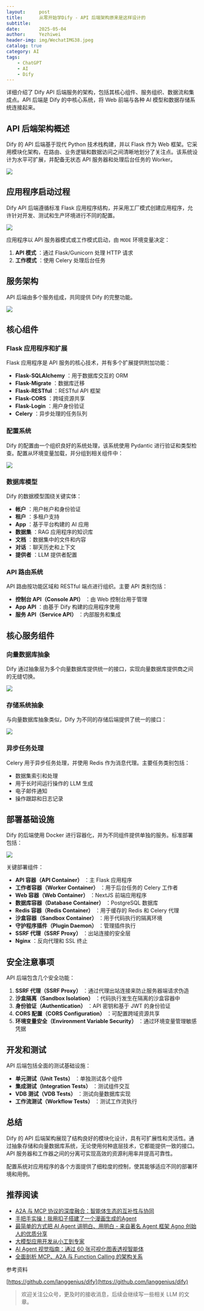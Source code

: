 ```yaml
---
layout:     post
title:      从零开始学Dify - API 后端架构原来是这样设计的
subtitle:   
date:       2025-05-04
author:     Yezhiwei
header-img: img/WechatIMG38.jpeg
catalog: true
category: AI
tags:
    - ChatGPT
    - AI
    - Dify
---
```


详细介绍了 Dify API 后端服务的架构，包括其核心组件、服务组织、数据流和集成点。API 后端是 Dify 的中核心系统，将 Web 前端与各种 AI 模型和数据存储系统连接起来。

## API 后端架构概述

Dify 的 API 后端基于现代 Python 技术栈构建，并以 Flask 作为 Web 框架。它采用模块化架构，在路由、业务逻辑和数据访问之间清晰地划分了关注点。该系统设计为水平可扩展，并配备无状态 API 服务器和处理后台任务的 Worker。

![](https://files.mdnice.com/user/582/bb10c2e3-bb38-44ad-89b6-6aec7114d947.png)

## 应用程序启动过程

Dify API 后端遵循标准 Flask 应用程序结构，并采用工厂模式创建应用程序，允许针对开发、测试和生产环境进行不同的配置。

![](https://files.mdnice.com/user/582/35e65046-35b9-424f-a771-5a4cd1ef3271.png)

应用程序以 API 服务器模式或工作模式启动，由 `MODE` 环境变量决定：

1. **API 模式** ：通过 Flask/Gunicorn 处理 HTTP 请求
2. **工作模式** ：使用 Celery 处理后台任务

## 服务架构

API 后端由多个服务组成，共同提供 Dify 的完整功能。

![](https://files.mdnice.com/user/582/dfc6a3d8-630c-474b-ac78-5484fe75f5e4.png)

## 核心组件

### Flask 应用程序和扩展

Flask 应用程序是 API 服务的核心技术，并有多个扩展提供附加功能：

- **Flask-SQLAlchemy** ：用于数据库交互的 ORM
- **Flask-Migrate** ：数据库迁移
- **Flask-RESTful** ：RESTful API 框架
- **Flask-CORS** ：跨域资源共享
- **Flask-Login** ：用户身份验证
- **Celery** ：异步处理的任务队列

### 配置系统

Dify 的配置由一个组织良好的系统处理，该系统使用 Pydantic 进行验证和类型检查。配置从环境变量加载，并分组到相关组件中：

![](https://files.mdnice.com/user/582/827cbe71-7359-4d54-9fc1-481951d88fa5.png)

### 数据库模型

Dify 的数据模型围绕关键实体：

- **帐户** ：用户帐户和身份验证
- **租户** ：多租户支持
- **App** ：基于平台构建的 AI 应用
- **数据集** ：RAG 应用程序的知识库
- **文档** ：数据集中的文件和内容
- **对话** ：聊天历史和上下文
- **提供者** ：LLM 提供者配置

### API 路由系统

API 路由按功能区域和 RESTful 端点进行组织。主要 API 类别包括：

- **控制台 API（Console API）** ：由 Web 控制台用于管理
- **App API** ：由基于 Dify 构建的应用程序使用
- **服务 API（Service API）** ：内部服务和集成

## 核心服务组件

### 向量数据库抽象

Dify 通过抽象层为多个向量数据库提供统一的接口，实现向量数据库提供商之间的无缝切换。

![](https://files.mdnice.com/user/582/5e0c65af-b6b3-4cec-94b2-a7597c3a0758.png)

### 存储系统抽象

与向量数据库抽象类似，Dify 为不同的存储后端提供了统一的接口：

![](https://files.mdnice.com/user/582/9532c664-36bc-4194-85b4-1b45bd887a74.png)

### 异步任务处理

Celery 用于异步任务处理，并使用 Redis 作为消息代理。主要任务类别包括：

- 数据集索引和处理
- 用于长时间运行操作的 LLM 生成
- 电子邮件通知
- 操作跟踪和日志记录

## 部署基础设施

Dify 的后端使用 Docker 进行容器化，并为不同组件提供单独的服务。标准部署包括：

![](https://files.mdnice.com/user/582/7ed2e40c-732d-43a3-9ad8-311f5c8cb75b.png)

关键部署组件：

- **API 容器（API Container）** ：主 Flask 应用程序
- **工作者容器（Worker Container）** ：用于后台任务的 Celery 工作者
- **Web 容器（Web Container）** ：NextJS 前端应用程序
- **数据库容器（Database Container）** ：PostgreSQL 数据库
- **Redis 容器（Redis Container）** ：用于缓存的 Redis 和 Celery 代理
- **沙盒容器（Sandbox Container）** ：用于代码执行的隔离环境
- **守护程序插件（Plugin Daemon）** ：管理插件执行
- **SSRF 代理（SSRF Proxy）** ：出站连接的安全层
- **Nginx** ：反向代理和 SSL 终止

## 安全注意事项

API 后端包含几个安全功能：

1. **SSRF 代理（SSRF Proxy）** ：通过代理出站连接来防止服务器端请求伪造
2. **沙盒隔离（Sandbox Isolation）** ：代码执行发生在隔离的沙盒容器中
3. **身份验证（Authentication）** ：API 密钥和基于 JWT 的身份验证
4. **CORS 配置（CORS Configuration）** ：可配置跨域资源共享
5. **环境变量安全（Environment Variable Security）** ：通过环境变量管理敏感凭据

## 开发和测试

API 后端包括全面的测试基础设施：

- **单元测试（Unit Tests）** ：单独测试各个组件
- **集成测试（Integration Tests）** ：测试组件交互
- **VDB 测试（VDB Tests）** ：测试向量数据库实现
- **工作流测试（Workflow Tests）** ：测试工作流执行

## 总结

Dify 的 API 后端架构展现了结构良好的模块化设计，具有可扩展性和灵活性。通过抽象存储和向量数据库系统，无论使用何种底层技术，它都能提供一致的接口。API 服务器和工作器之间的分离可实现高效的资源利用率并提高可靠性。

配置系统对应用程序的各个方面提供了细粒度的控制，使其能够适应不同的部署环境和用例。


## 推荐阅读

- [A2A 与 MCP 协议的深度融合：智能体生态的互补性与协同](https://mp.weixin.qq.com/s/PynFfkexMDh5iuArTQi69Q)
- [手把手实操！我用扣子搭建了一个漫画生成的Agent](https://mp.weixin.qq.com/s/rtzPA5ziHRPDqBMRqVGNhA)
- [最简单的方式把 AI Agent 讲明白、用明白 - 来自著名 Agent 框架 Agno 创始人的优质分享](https://mp.weixin.qq.com/s/QHEiqdZiig5Izw-Od1HwyQ)
- [大模型应用开发从小工到专家](https://mp.weixin.qq.com/s/M7hg7VQ5DF__6mjWM9jFtA)
- [AI Agent 视觉指南：通过 60 张可视化图表透视智能体](https://mp.weixin.qq.com/s/DeWukuNWDhrNvYLm4MA4sw)
- [全面剖析 MCP、A2A 与 Function Calling 的架构关系](https://mp.weixin.qq.com/s/3rSWAICAFzs7DaVnzMJPmw)

参考资料

[https://github.com/langgenius/dify](https://github.com/langgenius/dify)


> 欢迎关注公众号，更及时的接收消息，后续会继续写一些相关 LLM 的文章。

